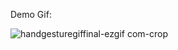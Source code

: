 Demo Gif:

![handgesturegiffinal-ezgif com-crop](https://github.com/user-attachments/assets/a4e62268-02d9-4f71-80c4-d6d5ca5dc94b)
